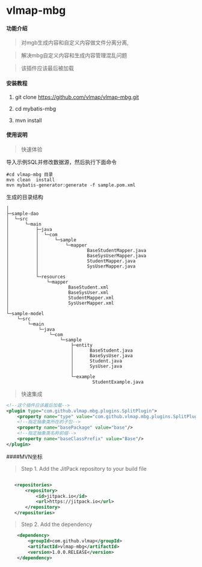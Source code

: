 # vlmap-mbg

#### 功能介绍

 >对mgb生成内容和自定义内容做文件分离分离,
 
 >解决mbg自定义内容和生成内容管理混乱问题
  
 >该插件应该最后被加载

#### 安装教程

1. git clone https://github.com/vlmap/vlmap-mbg.git

2. cd mybatis-mbg

3. mvn install

 

#### 使用说明
>快速体验

导入示例SQL并修改数据源，然后执行下面命令

```
#cd vlmap-mbg 目录
mvn clean  install
mvn mybatis-generator:generate -f sample.pom.xml
```



生成的目录结构
```
│      
├─sample-dao
│  └─src
│      └─main
│          ├─java
│          │  └─com
│          │      └─sample
│          │          └─mapper
│          │                  BaseStudentMapper.java
│          │                  BaseSysUserMapper.java
│          │                  StudentMapper.java
│          │                  SysUserMapper.java
│          │                  
│          └─resources
│              └─mapper
│                      BaseStudent.xml
│                      BaseSysUser.xml
│                      StudentMapper.xml
│                      SysUserMapper.xml
│                      
└─sample-model
    └─src
        └─main
            └─java
                └─com
                    └─sample
                        ├─entity
                        │      BaseStudent.java
                        │      BaseSysUser.java
                        │      Student.java
                        │      SysUser.java
                        │      
                        └─example
                                StudentExample.java

```

>快速集成

```xml
<!--这个插件应该最后加载-->
<plugin type="com.github.vlmap.mbg.plugins.SplitPlugin">
    <property name="type" value="com.github.vlmap.mbg.plugins.SplitPlugin"/>
    <!--指定抽象类所在的子包-->
    <property name="basePackage" value="base"/>
    <!--指定抽象类名称前缀-->
    <property name="baseClassPrefix" value="Base"/>
</plugin>


```
####MVN坐标
>Step 1. Add the JitPack repository to your build file
 ```xml
 
    <repositories>
		<repository>
		    <id>jitpack.io</id>
		    <url>https://jitpack.io</url>
		</repository>
	</repositories>
```
>  Step 2. Add the dependency
```xml
    <dependency>
	    <groupId>com.github.vlmap</groupId>
	    <artifactId>vlmap-mbg</artifactId>
	    <version>1.0.0.RELEASE</version>
    </dependency>
```

